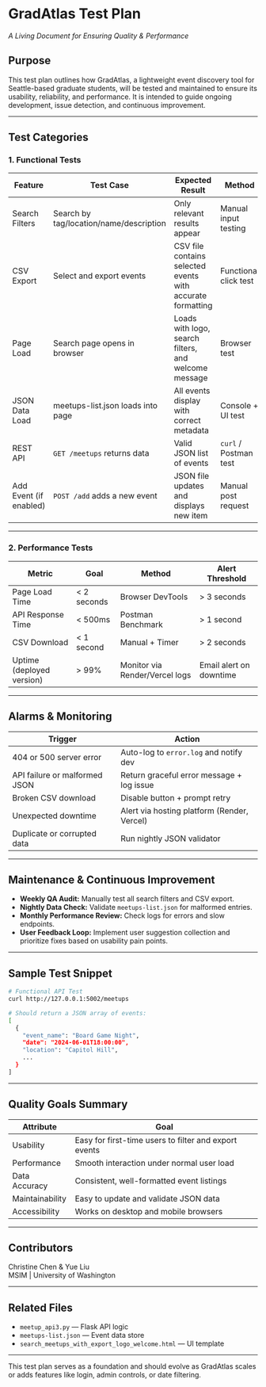 
# GradAtlas Test Plan

_A Living Document for Ensuring Quality & Performance_

## Purpose

This test plan outlines how GradAtlas, a lightweight event discovery tool for Seattle-based graduate students, will be tested and maintained to ensure its usability, reliability, and performance. It is intended to guide ongoing development, issue detection, and continuous improvement.

---

## Test Categories

### 1. Functional Tests

| Feature | Test Case | Expected Result | Method |
|--------|-----------|-----------------|--------|
| Search Filters | Search by tag/location/name/description | Only relevant results appear | Manual input testing |
| CSV Export | Select and export events | CSV file contains selected events with accurate formatting | Functional click test |
| Page Load | Search page opens in browser | Loads with logo, search filters, and welcome message | Browser test |
| JSON Data Load | meetups-list.json loads into page | All events display with correct metadata | Console + UI test |
| REST API | `GET /meetups` returns data | Valid JSON list of events | `curl` / Postman test |
| Add Event (if enabled) | `POST /add` adds a new event | JSON file updates and displays new item | Manual post request |

---

### 2. Performance Tests

| Metric | Goal | Method | Alert Threshold |
|--------|------|--------|-----------------|
| Page Load Time | < 2 seconds | Browser DevTools | > 3 seconds |
| API Response Time | < 500ms | Postman Benchmark | > 1 second |
| CSV Download | < 1 second | Manual + Timer | > 2 seconds |
| Uptime (deployed version) | > 99% | Monitor via Render/Vercel logs | Email alert on downtime |

---

## Alarms & Monitoring

| Trigger | Action |
|--------|--------|
| 404 or 500 server error | Auto-log to `error.log` and notify dev |
| API failure or malformed JSON | Return graceful error message + log issue |
| Broken CSV download | Disable button + prompt retry |
| Unexpected downtime | Alert via hosting platform (Render, Vercel) |
| Duplicate or corrupted data | Run nightly JSON validator |

---

## Maintenance & Continuous Improvement

- **Weekly QA Audit:** Manually test all search filters and CSV export.
- **Nightly Data Check:** Validate `meetups-list.json` for malformed entries.
- **Monthly Performance Review:** Check logs for errors and slow endpoints.
- **User Feedback Loop:** Implement user suggestion collection and prioritize fixes based on usability pain points.

---

## Sample Test Snippet

```bash
# Functional API Test
curl http://127.0.0.1:5002/meetups

# Should return a JSON array of events:
[
  {
    "event_name": "Board Game Night",
    "date": "2024-06-01T18:00:00",
    "location": "Capitol Hill",
    ...
  }
]
```

---

## Quality Goals Summary

| Attribute | Goal |
|-----------|------|
| Usability | Easy for first-time users to filter and export events |
| Performance | Smooth interaction under normal user load |
| Data Accuracy | Consistent, well-formatted event listings |
| Maintainability | Easy to update and validate JSON data |
| Accessibility | Works on desktop and mobile browsers |

---

## Contributors

Christine Chen & Yue Liu  
MSIM | University of Washington

---

## Related Files

- `meetup_api3.py` — Flask API logic  
- `meetups-list.json` — Event data store  
- `search_meetups_with_export_logo_welcome.html` — UI template

---

This test plan serves as a foundation and should evolve as GradAtlas scales or adds features like login, admin controls, or date filtering.
